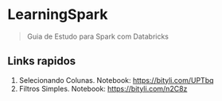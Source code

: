 # LearningSpark
> Guia de Estudo para Spark com Databricks


## Links rapidos

001. Selecionando Colunas. Notebook: <https://bityli.com/UPTbq>
002. Filtros Simples. Notebook: <https://bityli.com/n2C8z>
